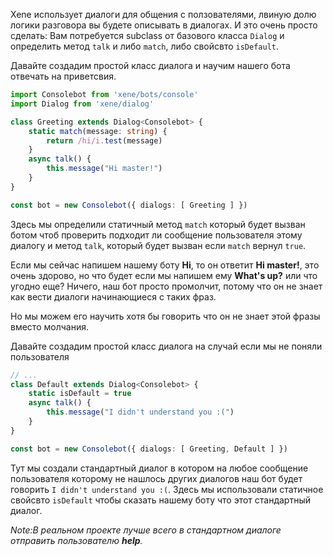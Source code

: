Xene использует диалоги для общения с ползователями, лвиную долю логики разговора вы будете описывать в диалогах. И это очень просто сделать: Вам потребуется subclass от базового класса `Dialog` и определить метод `talk` и либо `match`, либо свойсвто `isDefault`.


Давайте создадим простой класс диалога и научим нашего бота отвечать на приветсвия.
```ts
import Consolebot from 'xene/bots/console'
import Dialog from 'xene/dialog'

class Greeting extends Dialog<Consolebot> {
    static match(message: string) {
        return /hi/i.test(message)
    }
    async talk() {
        this.message("Hi master!")
    }
}

const bot = new Consolebot({ dialogs: [ Greeting ] })
```
Здесь мы определили статичный метод `match` который будет вызван ботом чтоб проверить подходит ли сообщение пользователя этому диалогу и метод `talk`, который будет вызван если `match` вернул `true`.

Если мы сейчас напишем нашему боту **Hi**, то он ответит **Hi master!**, это очень здорово, но что будет если мы напишем ему **What's up?** или что угодно еще? Ничего, наш бот просто промолчит, потому что он не знает как вести диалоги начинающиеся с таких фраз.

Но мы можем его научить хотя бы говорить что он не знает этой фразы вместо молчания.

Давайте создадим простой класс диалога на случай если мы не поняли пользователя
```ts
// ...
class Default extends Dialog<Consolebot> {
    static isDefault = true
    async talk() {
        this.message("I didn't understand you :(")
    }
}

const bot = new Consolebot({ dialogs: [ Greeting, Default ] })
```

Тут мы создали стандартный диалог в котором на любое сообщение пользователя которому не нашлось других диалогов наш бот будет говорить `I didn't understand you :(`. Здесь мы использовали статичное свойсвто `isDefault` чтобы сказать нашему боту что этот стандартный диалог.

_Note:В реальном проекте лучше всего в стандартном диалоге отправить пользователю **help**._

